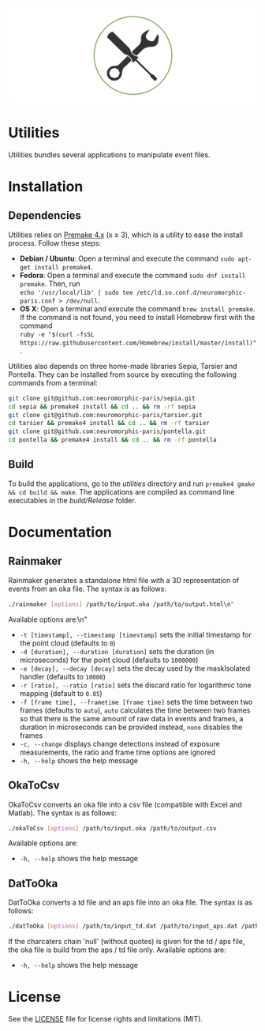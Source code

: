 ![utilities](utilitiesBanner.png "The Utilities banner")

# Utilities

Utilities bundles several applications to manipulate event files.

# Installation

## Dependencies

Utilities relies on [Premake 4.x](https://github.com/premake/premake-4.x) (x ≥ 3), which is a utility to ease the install process. Follow these steps:
  - __Debian / Ubuntu__: Open a terminal and execute the command `sudo apt-get install premake4`.
  - __Fedora__: Open a terminal and execute the command `sudo dnf install premake`. Then, run<br />
  `echo '/usr/local/lib' | sudo tee /etc/ld.so.conf.d/neuromorphic-paris.conf > /dev/null`.
  - __OS X__: Open a terminal and execute the command `brew install premake`. If the command is not found, you need to install Homebrew first with the command<br />
  `ruby -e "$(curl -fsSL https://raw.githubusercontent.com/Homebrew/install/master/install)"`.

Utilities also depends on three home-made libraries Sepia, Tarsier and Pontella. They can be installed from source by executing the following commands from a terminal:
```sh
git clone git@github.com:neuromorphic-paris/sepia.git
cd sepia && premake4 install && cd .. && rm -rf sepia
git clone git@github.com:neuromorphic-paris/tarsier.git
cd tarsier && premake4 install && cd .. && rm -rf tarsier
git clone git@github.com:neuromorphic-paris/pontella.git
cd pontella && premake4 install && cd .. && rm -rf pontella
```

## Build

To build the applications, go to the *utilities* directory and run `premake4 gmake && cd build && make`.
The applications are compiled as command line executables in the *build/Release* folder.

# Documentation

## Rainmaker

Rainmaker generates a standalone html file with a 3D representation of events from an oka file. The syntax is as follows:
```sh
./rainmaker [options] /path/to/input.oka /path/to/output.html\n"
```
Available options are:\n"
  - `-t [timestamp], --timestamp [timestamp]` sets the initial timestamp for the point cloud (defaults to `0`)
  - `-d [duration], --duration [duration]` sets the duration (in microseconds) for the point cloud (defaults to `1000000`)
  - `-e [decay], --decay [decay]` sets the decay used by the maskIsolated handler (defaults to `10000`)
  - `-r [ratio], --ratio [ratio]` sets the discard ratio for logarithmic tone mapping (default to `0.05`)
  - `-f [frame time], --frametime [frame time]` sets the time between two frames (defaults to `auto`), `auto` calculates the time between two frames so that there is the same amount of raw data in events and frames, a duration in microseconds can be provided instead, `none` disables the frames
  - `-c, --change` displays change detections instead of exposure measurements, the ratio and frame time options are ignored
  - `-h, --help` shows the help message

## OkaToCsv

OkaToCsv converts an oka file into a csv file (compatible with Excel and Matlab). The syntax is as follows:
```sh
./okaToCsv [options] /path/to/input.oka /path/to/output.csv
```
Available options are:
  - `-h, --help` shows the help message

## DatToOka

DatToOka converts a td file and an aps file into an oka file. The syntax is as follows:
```sh
./datToOka [options] /path/to/input_td.dat /path/to/input_aps.dat /path/to/output.oka
```
If the charcaters chain 'null' (without quotes) is given for the td / aps file, the oka file is build from the aps / td file only.
Available options are:
  - `-h, --help` shows the help message

# License

See the [LICENSE](LICENSE.md) file for license rights and limitations (MIT).
